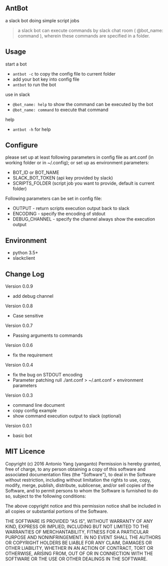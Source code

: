 AntBot
---
a slack bot doing simple script jobs
> a slack bot can execute commands by slack chat room ( @bot_name: command ), 
> wherein these commands are specified in a folder.



Usage
---
start a bot
- `antbot -c` to copy the config file to current folder
- add your bot key into config file
- `antbot` to run the bot  

use in slack
- `@bot_name: help` to show the command can be executed by the bot
- `@bot_name: command` to execute that command

help
- `antbot -h` for help

Configure
---
please set up at least following parameters in config file as ant.conf (in working folder or in ~/.config);
or set up as environment parameters: 
- BOT_ID or BOT_NAME
- SLACK_BOT_TOKEN (api key provided by slack)
- SCRIPTS_FOLDER (script job you want to provide, default is current folder)

Following parameters can be set in config file:
- OUTPUT - return scripts execution output back to slack
- ENCODING - specify the encoding of stdout
- DEBUG_CHANNEL - specify the channel always show the execution output

Environment
---
- python 3.5+
- slackclient 

Change Log
---
Version 0.0.9
- add debug channel

Version 0.0.8
- Case sensitive 

Version 0.0.7
- Passing arguments to commands

Version 0.0.6
- fix the requirement

Version 0.0.4
- fix the bug on STDOUT encoding
- Parameter patching rull ./ant.conf > ~/.ant.conf > environment parameters

Version 0.0.3
- command line document
- copy config example
- show command execution output to slack (optional)

Version 0.0.1
- basic bot


MIT Licence
---
Copyright (c) 2016 Antonio Yang (yanganto) Permission is hereby granted, free of charge, to any person obtaining a copy of this software and associated documentation files (the "Software"), to deal in the Software without restriction, including without limitation the rights to use, copy, modify, merge, publish, distribute, sublicense, and/or sell copies of the Software, and to permit persons to whom the Software is furnished to do so, subject to the following conditions:

The above copyright notice and this permission notice shall be included in all copies or substantial portions of the Software.

THE SOFTWARE IS PROVIDED "AS IS", WITHOUT WARRANTY OF ANY KIND, EXPRESS OR IMPLIED, INCLUDING BUT NOT LIMITED TO THE WARRANTIES OF MERCHANTABILITY, FITNESS FOR A PARTICULAR PURPOSE AND NONINFRINGEMENT. IN NO EVENT SHALL THE AUTHORS OR COPYRIGHT HOLDERS BE LIABLE FOR ANY CLAIM, DAMAGES OR OTHER LIABILITY, WHETHER IN AN ACTION OF CONTRACT, TORT OR OTHERWISE, ARISING FROM, OUT OF OR IN CONNECTION WITH THE SOFTWARE OR THE USE OR OTHER DEALINGS IN THE SOFTWARE.
